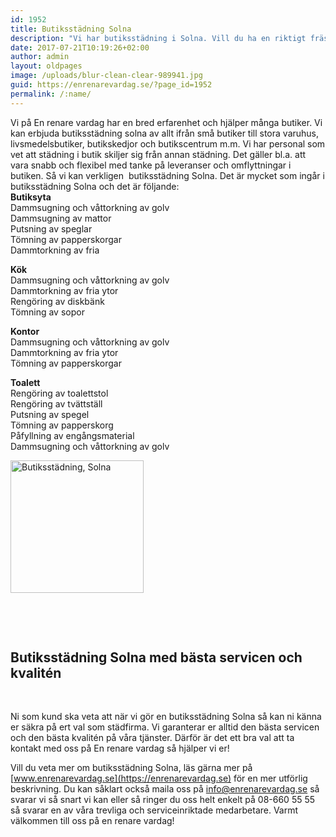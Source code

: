 ```yaml
---
id: 1952
title: Butiksstädning Solna
description: "Vi har butiksstädning i Solna. Vill du ha en riktigt fräsch butik? Det är ju så klart du vill ha det! Det är ju väldigt viktigt att butiken ser bra ut så att kunderna trivs och kommer tillbaka."
date: 2017-07-21T10:19:26+02:00
author: admin
layout: oldpages
image: /uploads/blur-clean-clear-989941.jpg
guid: https://enrenarevardag.se/?page_id=1952
permalink: /:name/
---
```

Vi på En renare vardag har en bred erfarenhet och hjälper många butiker. Vi kan erbjuda butiksstädning solna av allt ifrån små butiker till stora varuhus, livsmedelsbutiker, butikskedjor och butikscentrum m.m. Vi har personal som vet att städning i butik skiljer sig från annan städning. Det gäller bl.a. att vara snabb och flexibel med tanke på leveranser och omflyttningar i butiken. Så vi kan verkligen  butiksstädning Solna. Det är mycket som ingår i butiksstädning Solna och det är följande:  
**Butiksyta**  
Dammsugning och våttorkning av golv  
Dammsugning av mattor  
Putsning av speglar  
Tömning av papperskorgar  
Dammtorkning av fria

**Kök**  
Dammsugning och våttorkning av golv  
Dammtorkning av fria ytor  
Rengöring av diskbänk  
Tömning av sopor

**Kontor**  
Dammsugning och våttorkning av golv  
Dammtorkning av fria ytor  
Tömning av papperskorgar

**Toalett**  
Rengöring av toalettstol  
Rengöring av tvättställ  
Putsning av spegel  
Tömning av papperskorg  
Påfyllning av engångsmaterial  
Dammsugning och våttorkning av golv

[<img class=" wp-image-1959 aligncenter" src="https://enrenarevardag.se/wp-content/uploads/2017/07/Flyttstädning-Stockholm-Solna.png" alt="Butiksstädning, Solna" width="213" height="212" srcset="https://enrenarevardag.se/wp-content/uploads/2017/07/Flyttstädning-Stockholm-Solna.png 151w, https://enrenarevardag.se/wp-content/uploads/2017/07/Flyttstädning-Stockholm-Solna-150x150.png 150w, https://enrenarevardag.se/wp-content/uploads/2017/07/Flyttstädning-Stockholm-Solna-125x125.png 125w" sizes="(max-width: 213px) 100vw, 213px" />](https://enrenarevardag.se/foretag/butikstadning/) 

&nbsp;

&nbsp;

## **Butiksstädning Solna med bästa servicen och kvalitén**

&nbsp;

Ni som kund ska veta att när vi gör en butiksstädning Solna så kan ni känna er säkra på ert val som städfirma. Vi garanterar er alltid den bästa servicen och den bästa kvalitén på våra tjänster. Därför är det ett bra val att ta kontakt med oss på En renare vardag så hjälper vi er!

Vill du veta mer om butiksstädning Solna, läs gärna mer på [www.enrenarevardag.se](https://enrenarevardag.se) för en mer utförlig beskrivning. Du kan såklart också maila oss på <info@enrenarevardag.se> så svarar vi så snart vi kan eller så ringer du oss helt enkelt på 08-660 55 55 så svarar en av våra trevliga och serviceinriktade medarbetare. Varmt välkommen till oss på en renare vardag!